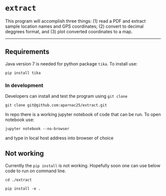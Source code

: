# `extract`

This program will accomplish three things: (1) read a PDF and extract sample location names and GPS coordinates; (2) convert to decimal deggrees format, and (3) plot converted coordinates to a map. 

---
## Requirements

Java version 7 is needed for python package `tika`. To install use: 

`pip install tika`

### In development 

Developers can install and test the program using `git clone`

`git clone git@github.com:aparnac25/extract.git`

In repo there is a working jupyter notebook of code that can be run. To open notebook use: 

`jupyter notebook --no-browser`

and type in local host address into browser of choice


## Not working 

Currently the `pip install` is not working. Hopefully soon one can use below code to run on command line.

`cd ./extract`

`pip install -e .`



